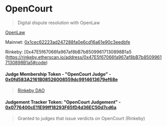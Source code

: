 # OpenCourt
> Digital dispute resolution with OpenLaw 

[OpenLaw](https://lib.openlaw.io/web/default/template/OpenCourt)

Mainnet: [0x1cec62223ad247288fa0e6cd16a61e90c3eedbfe](https://etherscan.io/address/0x1cec62223ad247288fa0e6cd16a61e90c3eedbfe#code)

Rinkeby: [0x47E5f67066fa967af8bB7b85099617130898B1a5 (https://rinkeby.etherscan.io/address/0x47E5f67066fa967af8bB7b85099617130898B1a5#code)

#### Judge Membership Token - "OpenCourt Judge" - [0x0fd583A2161B08526008559dc9914613679ef68e](https://rinkeby.etherscan.io/address/0x0fd583a2161b08526008559dc9914613679ef68e#code) 
> [Rinkeby DAO](https://rinkeby.aragon.org/#/opencourt)

#### Judgement Tracker Token: "OpenCourt Judgement" - [0x0776400cE11E99ff18293F65fD4d36EC50d7cd6a](https://rinkeby.etherscan.io/address/0x0776400ce11e99ff18293f65fd4d36ec50d7cd6a#code)
> Granted to judges that issue verdicts on OpenCourt (Rinkeby)
